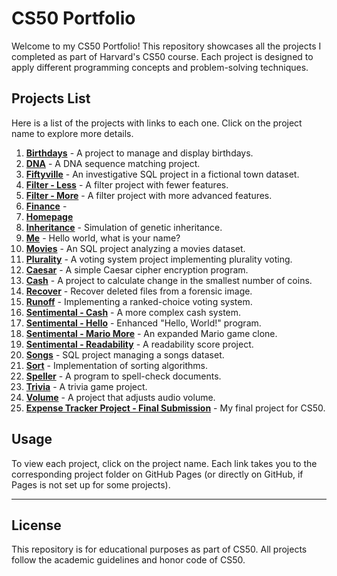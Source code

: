 # CS50 Portfolio

Welcome to my CS50 Portfolio! This repository showcases all the projects I completed as part of Harvard's CS50 course. Each project is designed to apply different programming concepts and problem-solving techniques.

## Projects List

Here is a list of the projects with links to each one. Click on the project name to explore more details.

1. **[Birthdays](https://github.com/singhprit/cs50-portfolio/tree/main/my_cs50_projects/birthdays)** - A project to manage and display birthdays.
2. **[DNA](https://github.com/singhprit/cs50-portfolio/tree/main/my_cs50_projects/dna)** - A DNA sequence matching project.
3. **[Fiftyville](https://github.com/singhprit/cs50-portfolio/tree/main/my_cs50_projects/fiftyville)** - An investigative SQL project in a fictional town dataset.
4. **[Filter - Less](https://github.com/singhprit/cs50-portfolio/tree/main/my_cs50_projects/filter-less)** - A filter project with fewer features.
5. **[Filter - More](https://github.com/singhprit/cs50-portfolio/tree/main/my_cs50_projects/filter-more)** - A filter project with more advanced features.
6. **[Finance](https://github.com/singhprit/cs50-portfolio/tree/main/my_cs50_projects/finance)** -
7. **[Homepage](https://github.com/singhprit/cs50-portfolio/tree/main/my_cs50_projects/homepage)**
8. **[Inheritance](https://github.com/singhprit/cs50-portfolio/tree/main/my_cs50_projects/inheritance)** - Simulation of genetic inheritance.
9. **[Me](https://github.com/singhprit/cs50-portfolio/tree/main/my_cs50_projects/me)** - Hello world, what is your name?
10. **[Movies](https://github.com/singhprit/cs50-portfolio/tree/main/my_cs50_projects/movies)** - An SQL project analyzing a movies dataset.
11. **[Plurality](https://github.com/singhprit/cs50-portfolio/tree/main/my_cs50_projects/plurality)** - A voting system project implementing plurality voting.
12. **[Caesar](https://github.com/singhprit/cs50-portfolio/tree/main/my_cs50_projects/caesar)** - A simple Caesar cipher encryption program.
13. **[Cash](https://github.com/singhprit/cs50-portfolio/tree/main/my_cs50_projects/cash)** - A project to calculate change in the smallest number of coins.
14. **[Recover](https://github.com/singhprit/cs50-portfolio/tree/main/my_cs50_projects/recover)** - Recover deleted files from a forensic image.
15. **[Runoff](https://github.com/singhprit/cs50-portfolio/tree/main/my_cs50_projects/runoff)** - Implementing a ranked-choice voting system.
16. **[Sentimental - Cash](https://github.com/singhprit/cs50-portfolio/tree/main/my_cs50_projects/sentimental-cash)** - A more complex cash system.
17. **[Sentimental - Hello](https://github.com/singhprit/cs50-portfolio/tree/main/my_cs50_projects/sentimental-hello)** - Enhanced "Hello, World!" program.
18. **[Sentimental - Mario More](https://github.com/singhprit/cs50-portfolio/tree/main/my_cs50_projects/sentimental-mario-more)** - An expanded Mario game clone.
19. **[Sentimental - Readability](https://github.com/singhprit/cs50-portfolio/tree/main/my_cs50_projects/sentimental-readability)** - A readability score project.
20. **[Songs](https://github.com/singhprit/cs50-portfolio/tree/main/my_cs50_projects/songs)** - SQL project managing a songs dataset.
21. **[Sort](https://github.com/singhprit/cs50-portfolio/tree/main/my_cs50_projects/sort)** - Implementation of sorting algorithms.
22. **[Speller](https://github.com/singhprit/cs50-portfolio/tree/main/my_cs50_projects/speller)** - A program to spell-check documents.
23. **[Trivia](https://github.com/singhprit/cs50-portfolio/tree/main/my_cs50_projects/trivia)** - A trivia game project.
24. **[Volume](https://github.com/singhprit/cs50-portfolio/tree/main/my_cs50_projects/volume)** - A project that adjusts audio volume.
25. **[Expense Tracker Project - Final Submission](https://github.com/singhprit/cs50-portfolio/tree/main/my_cs50_projects/project)** - My final project for CS50.

## Usage

To view each project, click on the project name. Each link takes you to the corresponding project folder on GitHub Pages (or directly on GitHub, if Pages is not set up for some projects).

---

## License

This repository is for educational purposes as part of CS50. All projects follow the academic guidelines and honor code of CS50.


